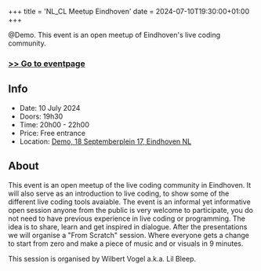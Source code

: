 +++
title = 'NL_CL Meetup Eindhoven'
date = 2024-07-10T19:30:00+01:00
+++

<!--summary-->

@Demo. This event is an open meetup of Eindhoven's live coding community.

<!--more-->

### [>> Go to eventpage](https://www.instagram.com/p/C8-CR-vCfUw/)

## Info

- Date: 10 July 2024
- Doors: 19h30
- Time: 20h00 - 22h00
- Price: Free entrance
- Location: [Demo, 18 Septemberplein 17, Eindhoven NL](https://www.instagram.com/demo.eindhoven/)

## About

This event is an open meetup of the live coding community in Eindhoven. It will also serve as an introduction to live coding, to show some of the different live coding tools avaiable. The event is an informal yet informative open session anyone from the public is very welcome to participate, you do not need to have previous experience in live coding or programming. The idea is to share, learn and get inspired in dialogue. After the presentations we will organise a "From Scratch" session. Where everyone gets a change to start from zero and make a piece of music and or visuals in 9 minutes.

This session is organised by Wilbert Vogel a.k.a. Lil Bleep.

